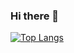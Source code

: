 ### Hi there 👋

<!--
**Potato-DiGua/Potato-DiGua** is a ✨ _special_ ✨ repository because its `README.md` (this file) appears on your GitHub profile.

Here are some ideas to get you started:

- 🔭 I’m currently working on ...
- 🌱 I’m currently learning ...
- 👯 I’m looking to collaborate on ...
- 🤔 I’m looking for help with ...
- 💬 Ask me about ...
- 📫 How to reach me: ...
- 😄 Pronouns: ...
- ⚡ Fun fact: ...
-->
[![Top Langs](https://github-readme-stats.vercel.app/api/top-langs/?username=Potato-DiGua&layout=compact)](https://github.com/Potato-DiGua/github-readme-stats)
<!--
<p>&nbsp;<img align="center" src="https://github-readme-stats.vercel.app/api?username=Potato-DiGua&show_icons=true"/></p>
-->
